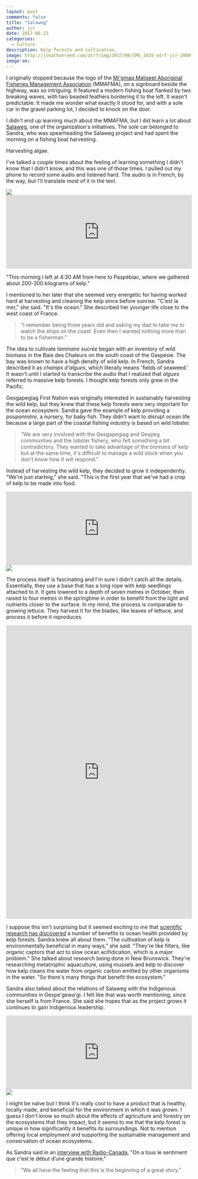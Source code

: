 ```yaml
---
layout: post
comments: false
title: "Salaweg"
author: jcr
date: 2017-06-22
categories:
  - Culture
description: Kelp forests and cultivation.
image: http://jonathonreed.com/atrf/img/2017/06/IMG_3435-atrf-jcr-2000-web.jpg
image-sm:
--- 
```


I originally stopped because the logo of the <a href="http://www.aghamm.ca/en/" target="blank">Mi'gmaq Maliseet Aboriginal Fisheries Management Association</a> (MMAFMA), on a signboard beside the highway, was so intriguing. It featured a modern fishing boat flanked by two breaking waves, with two beaded feathers bordering it to the left. It wasn't predictable. It made me wonder what exactly it stood for, and with a sole car in the gravel parking lot, I decided to knock on the door.

I didn't end up learning much about the MMAFMA, but I did learn a lot about <a href="http://www.salaweg.com" target="blank">Salaweg</a>, one of the organization's initiatives. The sole car belonged to Sandra, who was spearheading the Salaweg project and had spent the morning on a fishing boat harvesting.

Harvesting algae.

I've talked a couple times about the feeling of learning something I didn't know that I didn't know, and this was one of those times. I pulled out my phone to record some audio and listened hard. The audio is in French, by the way, but I'll translate most of it in the text.

<img src="http://jonathonreed.com/atrf/img/2017/06/IMG_3445-atrf-jcr-2000-web.jpg">

<iframe width="100%" height="200" scrolling="no" frameborder="no" src="https://w.soundcloud.com/player/?url=https%3A//api.soundcloud.com/tracks/329575423&amp;auto_play=false&amp;hide_related=false&amp;show_comments=true&amp;show_user=true&amp;show_reposts=false&amp;visual=true"></iframe>

"This morning I left at 4:30 AM from here to Paspébiac, where we gathered about 200-300 kilograms of kelp."

I mentioned to her later that she seemed very energetic for having worked hard at harvesting and cleaning the kelp since before sunrise. "C'est la mer," she said. "It's the ocean." She described her younger life close to the west coast of France.

<blockquote>&ldquo;I remember being three years old and asking my dad to take me to watch the ships on the coast. Even then I wanted nothing more than to be a fisherman.&rdquo;</blockquote>

The idea to cultivate <i>laminaire sucrée</i> began with an inventory of wild biomass in the Baie des Chaleurs on the south coast of the Gaspésie. The bay was known to have a high density of wild kelp. In French, Sandra described it as <i>champs d'algues</i>, which literally means 'fields of seaweed.' It wasn't until I started to transcribe the audio that I realized that <i>algues</i> referred to massive kelp forests. I thought kelp forests only grew in the Pacific.

Gesgapegiag First Nation was originally interested in sustainably harvesting the wild kelp, but they knew that these kelp forests were very important for the ocean ecosystem. Sandra gave the example of kelp providing a <i>pouponnière</i>, a nursery, for baby fish. They didn't want to disrupt ocean life because a large part of the coastal fishing industry is based on wild lobster.

<blockquote>&ldquo;We are very involved with the Gesgapegiag and Gespeg communities and the lobster fishery, who felt something a bit contradictory. They wanted to take advantage of the biomass of kelp but at the same time, it's difficult to manage a wild stock when you don't know how it will respond.&rdquo;</blockquote>

Instead of harvesting the wild kelp, they decided to grow it independently. "We're just starting," she said. "This is the first year that we've had a crop of kelp to be made into food.

<iframe width="100%" height="200" scrolling="no" frameborder="no" src="https://w.soundcloud.com/player/?url=https%3A//api.soundcloud.com/tracks/329575425&amp;auto_play=false&amp;hide_related=false&amp;show_comments=true&amp;show_user=true&amp;show_reposts=false&amp;visual=true"></iframe>

<img src="http://jonathonreed.com/atrf/img/2017/06/IMG_3437-atrf-jcr-2000-web.jpg">

The process itself is fascinating and I'm sure I didn't catch all the details. Essentially, they use a base that has a long rope with kelp seedlings attached to it. It gets lowered to a depth of seven metres in October, then raised to four metres in the springtime in order to benefit from the light and nutrients closer to the surface. In my mind, the process is comparable to growing lettuce. They harvest it for the blades, like leaves of lettuce, and process it before it reproduces.

<iframe src="https://www.facebook.com/plugins/post.php?href=https%3A%2F%2Fwww.facebook.com%2Fsalaweg%2Fposts%2F133962780479118" width="100%" height="797" style="border:none;overflow:hidden" scrolling="no" frameborder="0" allowTransparency="true"></iframe>

I suppose this isn't surprising but it seemed exciting to me that <a href="http://www.biogeosciences.net/12/4895/2015/bg-12-4895-2015.pdf" target="blank">scientific research has discovered</a> a number of benefits to ocean health provided by kelp forests. Sandra knew all about them. "The cultivation of kelp is environmentally beneficial in many ways," she said. "They're like filters, like organic captors that act to slow ocean acifidication, which is a major problem." She talked about research being done in New Brunswick. They're researching metatrophic aquaculture, using mussels and kelp to discover how kelp cleans the water from organic carbon emitted by other organisms in the water. "So there's many things that benefit the ecosystem."

Sandra also talked about the relations of Salaweg with the Indigenous communities in Gespe'gewa'gi. I felt like that was worth mentioning, since she herself is from France. She said she hopes that as the project grows it continues to gain Indigenous leadership.

<iframe width="100%" height="200" scrolling="no" frameborder="no" src="https://w.soundcloud.com/player/?url=https%3A//api.soundcloud.com/tracks/329575427&amp;auto_play=false&amp;hide_related=false&amp;show_comments=true&amp;show_user=true&amp;show_reposts=false&amp;visual=true"></iframe>

<img src="http://jonathonreed.com/atrf/img/2017/06/IMG_3435-atrf-jcr-2000-web.jpg">

I might be naïve but I think it's really cool to have a product that is healthy, locally made, and beneficial for the environment in which it was grown. I guess I don't know so much about the effects of agriculture and forestry on the ecosystems that they impact, but it seems to me that the kelp forest is unique in how significantly it benefits its surroundings. Not to mention offering local employment and supporting the sustainable management and conservation of ocean ecosystems. 

As Sandra said in an <a href="http://ici.radio-canada.ca/premiere/emissions/au-coeur-du-monde/segments/reportage/26305/salaweg-aghamm-algues-alimentation-gasgepegiag-micmac-malecite" target="blank">interview with Radio-Canada</a>, "On a tous le sentiment que c'est le début d’une grande histoire."

<blockquote>&ldquo;We all have the feeling that this is the beginning of a great story.&rdquo;</blockquote>